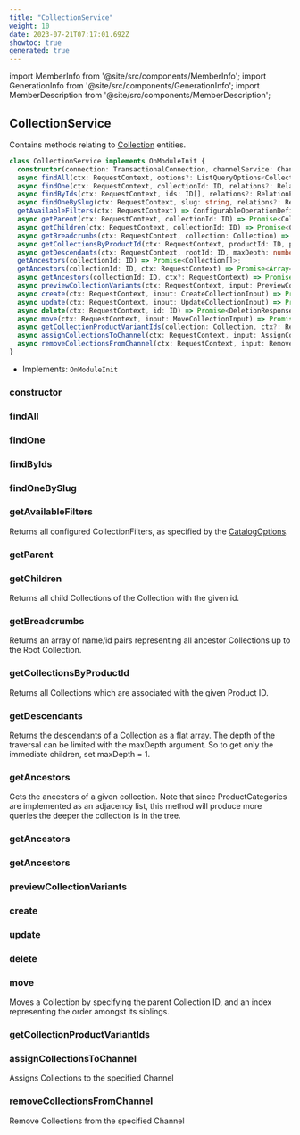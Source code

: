 ```yaml
---
title: "CollectionService"
weight: 10
date: 2023-07-21T07:17:01.692Z
showtoc: true
generated: true
---
```

<!-- This file was generated from the Vendure source. Do not modify. Instead, re-run the "docs:build" script -->
import MemberInfo from '@site/src/components/MemberInfo';
import GenerationInfo from '@site/src/components/GenerationInfo';
import MemberDescription from '@site/src/components/MemberDescription';


## CollectionService

<GenerationInfo sourceFile="packages/core/src/service/services/collection.service.ts" sourceLine="66" packageName="@vendure/core" />

Contains methods relating to <a href='/docs/reference/typescript-api/entities/collection#collection'>Collection</a> entities.

```ts title="Signature"
class CollectionService implements OnModuleInit {
  constructor(connection: TransactionalConnection, channelService: ChannelService, assetService: AssetService, facetValueService: FacetValueService, listQueryBuilder: ListQueryBuilder, translatableSaver: TranslatableSaver, eventBus: EventBus, jobQueueService: JobQueueService, configService: ConfigService, slugValidator: SlugValidator, configArgService: ConfigArgService, customFieldRelationService: CustomFieldRelationService, translator: TranslatorService, roleService: RoleService)
  async findAll(ctx: RequestContext, options?: ListQueryOptions<Collection> & { topLevelOnly?: boolean }, relations?: RelationPaths<Collection>) => Promise<PaginatedList<Translated<Collection>>>;
  async findOne(ctx: RequestContext, collectionId: ID, relations?: RelationPaths<Collection>) => Promise<Translated<Collection> | undefined>;
  async findByIds(ctx: RequestContext, ids: ID[], relations?: RelationPaths<Collection>) => Promise<Array<Translated<Collection>>>;
  async findOneBySlug(ctx: RequestContext, slug: string, relations?: RelationPaths<Collection>) => Promise<Translated<Collection> | undefined>;
  getAvailableFilters(ctx: RequestContext) => ConfigurableOperationDefinition[];
  async getParent(ctx: RequestContext, collectionId: ID) => Promise<Collection | undefined>;
  async getChildren(ctx: RequestContext, collectionId: ID) => Promise<Collection[]>;
  async getBreadcrumbs(ctx: RequestContext, collection: Collection) => Promise<Array<{ name: string; id: ID }>>;
  async getCollectionsByProductId(ctx: RequestContext, productId: ID, publicOnly: boolean) => Promise<Array<Translated<Collection>>>;
  async getDescendants(ctx: RequestContext, rootId: ID, maxDepth: number = Number.MAX_SAFE_INTEGER) => Promise<Array<Translated<Collection>>>;
  getAncestors(collectionId: ID) => Promise<Collection[]>;
  getAncestors(collectionId: ID, ctx: RequestContext) => Promise<Array<Translated<Collection>>>;
  async getAncestors(collectionId: ID, ctx?: RequestContext) => Promise<Array<Translated<Collection> | Collection>>;
  async previewCollectionVariants(ctx: RequestContext, input: PreviewCollectionVariantsInput, options?: ListQueryOptions<ProductVariant>, relations?: RelationPaths<Collection>) => Promise<PaginatedList<ProductVariant>>;
  async create(ctx: RequestContext, input: CreateCollectionInput) => Promise<Translated<Collection>>;
  async update(ctx: RequestContext, input: UpdateCollectionInput) => Promise<Translated<Collection>>;
  async delete(ctx: RequestContext, id: ID) => Promise<DeletionResponse>;
  async move(ctx: RequestContext, input: MoveCollectionInput) => Promise<Translated<Collection>>;
  async getCollectionProductVariantIds(collection: Collection, ctx?: RequestContext) => Promise<ID[]>;
  async assignCollectionsToChannel(ctx: RequestContext, input: AssignCollectionsToChannelInput) => Promise<Array<Translated<Collection>>>;
  async removeCollectionsFromChannel(ctx: RequestContext, input: RemoveCollectionsFromChannelInput) => Promise<Array<Translated<Collection>>>;
}
```
* Implements: <code>OnModuleInit</code>



<div className="members-wrapper">

### constructor

<MemberInfo kind="method" type="(connection: <a href='/docs/reference/typescript-api/data-access/transactional-connection#transactionalconnection'>TransactionalConnection</a>, channelService: <a href='/docs/reference/typescript-api/services/channel-service#channelservice'>ChannelService</a>, assetService: <a href='/docs/reference/typescript-api/services/asset-service#assetservice'>AssetService</a>, facetValueService: <a href='/docs/reference/typescript-api/services/facet-value-service#facetvalueservice'>FacetValueService</a>, listQueryBuilder: <a href='/docs/reference/typescript-api/data-access/list-query-builder#listquerybuilder'>ListQueryBuilder</a>, translatableSaver: <a href='/docs/reference/typescript-api/service-helpers/translatable-saver#translatablesaver'>TranslatableSaver</a>, eventBus: <a href='/docs/reference/typescript-api/events/event-bus#eventbus'>EventBus</a>, jobQueueService: <a href='/docs/reference/typescript-api/job-queue/job-queue-service#jobqueueservice'>JobQueueService</a>, configService: ConfigService, slugValidator: <a href='/docs/reference/typescript-api/service-helpers/slug-validator#slugvalidator'>SlugValidator</a>, configArgService: ConfigArgService, customFieldRelationService: CustomFieldRelationService, translator: TranslatorService, roleService: <a href='/docs/reference/typescript-api/services/role-service#roleservice'>RoleService</a>) => CollectionService"   />


### findAll

<MemberInfo kind="method" type="(ctx: <a href='/docs/reference/typescript-api/request/request-context#requestcontext'>RequestContext</a>, options?: ListQueryOptions&#60;<a href='/docs/reference/typescript-api/entities/collection#collection'>Collection</a>&#62; &#38; { topLevelOnly?: boolean }, relations?: RelationPaths&#60;<a href='/docs/reference/typescript-api/entities/collection#collection'>Collection</a>&#62;) => Promise&#60;<a href='/docs/reference/typescript-api/common/paginated-list#paginatedlist'>PaginatedList</a>&#60;Translated&#60;<a href='/docs/reference/typescript-api/entities/collection#collection'>Collection</a>&#62;&#62;&#62;"   />


### findOne

<MemberInfo kind="method" type="(ctx: <a href='/docs/reference/typescript-api/request/request-context#requestcontext'>RequestContext</a>, collectionId: <a href='/docs/reference/typescript-api/common/id#id'>ID</a>, relations?: RelationPaths&#60;<a href='/docs/reference/typescript-api/entities/collection#collection'>Collection</a>&#62;) => Promise&#60;Translated&#60;<a href='/docs/reference/typescript-api/entities/collection#collection'>Collection</a>&#62; | undefined&#62;"   />


### findByIds

<MemberInfo kind="method" type="(ctx: <a href='/docs/reference/typescript-api/request/request-context#requestcontext'>RequestContext</a>, ids: <a href='/docs/reference/typescript-api/common/id#id'>ID</a>[], relations?: RelationPaths&#60;<a href='/docs/reference/typescript-api/entities/collection#collection'>Collection</a>&#62;) => Promise&#60;Array&#60;Translated&#60;<a href='/docs/reference/typescript-api/entities/collection#collection'>Collection</a>&#62;&#62;&#62;"   />


### findOneBySlug

<MemberInfo kind="method" type="(ctx: <a href='/docs/reference/typescript-api/request/request-context#requestcontext'>RequestContext</a>, slug: string, relations?: RelationPaths&#60;<a href='/docs/reference/typescript-api/entities/collection#collection'>Collection</a>&#62;) => Promise&#60;Translated&#60;<a href='/docs/reference/typescript-api/entities/collection#collection'>Collection</a>&#62; | undefined&#62;"   />


### getAvailableFilters

<MemberInfo kind="method" type="(ctx: <a href='/docs/reference/typescript-api/request/request-context#requestcontext'>RequestContext</a>) => ConfigurableOperationDefinition[]"   />

Returns all configured CollectionFilters, as specified by the <a href='/docs/reference/typescript-api/products-stock/catalog-options#catalogoptions'>CatalogOptions</a>.
### getParent

<MemberInfo kind="method" type="(ctx: <a href='/docs/reference/typescript-api/request/request-context#requestcontext'>RequestContext</a>, collectionId: <a href='/docs/reference/typescript-api/common/id#id'>ID</a>) => Promise&#60;<a href='/docs/reference/typescript-api/entities/collection#collection'>Collection</a> | undefined&#62;"   />


### getChildren

<MemberInfo kind="method" type="(ctx: <a href='/docs/reference/typescript-api/request/request-context#requestcontext'>RequestContext</a>, collectionId: <a href='/docs/reference/typescript-api/common/id#id'>ID</a>) => Promise&#60;<a href='/docs/reference/typescript-api/entities/collection#collection'>Collection</a>[]&#62;"   />

Returns all child Collections of the Collection with the given id.
### getBreadcrumbs

<MemberInfo kind="method" type="(ctx: <a href='/docs/reference/typescript-api/request/request-context#requestcontext'>RequestContext</a>, collection: <a href='/docs/reference/typescript-api/entities/collection#collection'>Collection</a>) => Promise&#60;Array&#60;{ name: string; id: <a href='/docs/reference/typescript-api/common/id#id'>ID</a> }&#62;&#62;"   />

Returns an array of name/id pairs representing all ancestor Collections up
to the Root Collection.
### getCollectionsByProductId

<MemberInfo kind="method" type="(ctx: <a href='/docs/reference/typescript-api/request/request-context#requestcontext'>RequestContext</a>, productId: <a href='/docs/reference/typescript-api/common/id#id'>ID</a>, publicOnly: boolean) => Promise&#60;Array&#60;Translated&#60;<a href='/docs/reference/typescript-api/entities/collection#collection'>Collection</a>&#62;&#62;&#62;"   />

Returns all Collections which are associated with the given Product ID.
### getDescendants

<MemberInfo kind="method" type="(ctx: <a href='/docs/reference/typescript-api/request/request-context#requestcontext'>RequestContext</a>, rootId: <a href='/docs/reference/typescript-api/common/id#id'>ID</a>, maxDepth: number = Number.MAX_SAFE_INTEGER) => Promise&#60;Array&#60;Translated&#60;<a href='/docs/reference/typescript-api/entities/collection#collection'>Collection</a>&#62;&#62;&#62;"   />

Returns the descendants of a Collection as a flat array. The depth of the traversal can be limited
with the maxDepth argument. So to get only the immediate children, set maxDepth = 1.
### getAncestors

<MemberInfo kind="method" type="(collectionId: <a href='/docs/reference/typescript-api/common/id#id'>ID</a>) => Promise&#60;<a href='/docs/reference/typescript-api/entities/collection#collection'>Collection</a>[]&#62;"   />

Gets the ancestors of a given collection. Note that since ProductCategories are implemented as an adjacency list, this method
will produce more queries the deeper the collection is in the tree.
### getAncestors

<MemberInfo kind="method" type="(collectionId: <a href='/docs/reference/typescript-api/common/id#id'>ID</a>, ctx: <a href='/docs/reference/typescript-api/request/request-context#requestcontext'>RequestContext</a>) => Promise&#60;Array&#60;Translated&#60;<a href='/docs/reference/typescript-api/entities/collection#collection'>Collection</a>&#62;&#62;&#62;"   />


### getAncestors

<MemberInfo kind="method" type="(collectionId: <a href='/docs/reference/typescript-api/common/id#id'>ID</a>, ctx?: <a href='/docs/reference/typescript-api/request/request-context#requestcontext'>RequestContext</a>) => Promise&#60;Array&#60;Translated&#60;<a href='/docs/reference/typescript-api/entities/collection#collection'>Collection</a>&#62; | <a href='/docs/reference/typescript-api/entities/collection#collection'>Collection</a>&#62;&#62;"   />


### previewCollectionVariants

<MemberInfo kind="method" type="(ctx: <a href='/docs/reference/typescript-api/request/request-context#requestcontext'>RequestContext</a>, input: PreviewCollectionVariantsInput, options?: ListQueryOptions&#60;<a href='/docs/reference/typescript-api/entities/product-variant#productvariant'>ProductVariant</a>&#62;, relations?: RelationPaths&#60;<a href='/docs/reference/typescript-api/entities/collection#collection'>Collection</a>&#62;) => Promise&#60;<a href='/docs/reference/typescript-api/common/paginated-list#paginatedlist'>PaginatedList</a>&#60;<a href='/docs/reference/typescript-api/entities/product-variant#productvariant'>ProductVariant</a>&#62;&#62;"   />


### create

<MemberInfo kind="method" type="(ctx: <a href='/docs/reference/typescript-api/request/request-context#requestcontext'>RequestContext</a>, input: CreateCollectionInput) => Promise&#60;Translated&#60;<a href='/docs/reference/typescript-api/entities/collection#collection'>Collection</a>&#62;&#62;"   />


### update

<MemberInfo kind="method" type="(ctx: <a href='/docs/reference/typescript-api/request/request-context#requestcontext'>RequestContext</a>, input: UpdateCollectionInput) => Promise&#60;Translated&#60;<a href='/docs/reference/typescript-api/entities/collection#collection'>Collection</a>&#62;&#62;"   />


### delete

<MemberInfo kind="method" type="(ctx: <a href='/docs/reference/typescript-api/request/request-context#requestcontext'>RequestContext</a>, id: <a href='/docs/reference/typescript-api/common/id#id'>ID</a>) => Promise&#60;DeletionResponse&#62;"   />


### move

<MemberInfo kind="method" type="(ctx: <a href='/docs/reference/typescript-api/request/request-context#requestcontext'>RequestContext</a>, input: MoveCollectionInput) => Promise&#60;Translated&#60;<a href='/docs/reference/typescript-api/entities/collection#collection'>Collection</a>&#62;&#62;"   />

Moves a Collection by specifying the parent Collection ID, and an index representing the order amongst
its siblings.
### getCollectionProductVariantIds

<MemberInfo kind="method" type="(collection: <a href='/docs/reference/typescript-api/entities/collection#collection'>Collection</a>, ctx?: <a href='/docs/reference/typescript-api/request/request-context#requestcontext'>RequestContext</a>) => Promise&#60;<a href='/docs/reference/typescript-api/common/id#id'>ID</a>[]&#62;"   />


### assignCollectionsToChannel

<MemberInfo kind="method" type="(ctx: <a href='/docs/reference/typescript-api/request/request-context#requestcontext'>RequestContext</a>, input: AssignCollectionsToChannelInput) => Promise&#60;Array&#60;Translated&#60;<a href='/docs/reference/typescript-api/entities/collection#collection'>Collection</a>&#62;&#62;&#62;"   />

Assigns Collections to the specified Channel
### removeCollectionsFromChannel

<MemberInfo kind="method" type="(ctx: <a href='/docs/reference/typescript-api/request/request-context#requestcontext'>RequestContext</a>, input: RemoveCollectionsFromChannelInput) => Promise&#60;Array&#60;Translated&#60;<a href='/docs/reference/typescript-api/entities/collection#collection'>Collection</a>&#62;&#62;&#62;"   />

Remove Collections from the specified Channel


</div>
